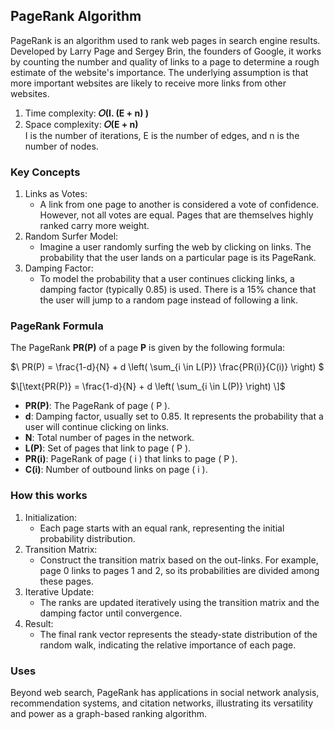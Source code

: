 ## PageRank Algorithm
PageRank is an algorithm used to rank web pages in search engine results. Developed by Larry Page and Sergey Brin, the founders of Google, it works by counting the number and quality of links to a page to determine a rough estimate of the website's importance. The underlying assumption is that more important websites are likely to receive more links from other websites.</br>

1. Time complexity: <b>𝑂(I. (E + n) )</b>
2. Space complexity: <b>𝑂(E + n)</b></br>
I is the number of iterations, E is the number of edges, and n is the number of nodes.


### Key Concepts
1. Links as Votes:
   - A link from one page to another is considered a vote of confidence. However, not all votes are equal. Pages that are themselves highly ranked carry more weight.
2. Random Surfer Model:
   - Imagine a user randomly surfing the web by clicking on links. The probability that the user lands on a particular page is its PageRank.
3. Damping Factor:
   - To model the probability that a user continues clicking links, a damping factor (typically 0.85) is used. There is a 15% chance that the user will jump to a random page instead of following a link.

### PageRank Formula
The PageRank <b>PR(P)</b> of a page <b>P</b> is given by the following formula:

$\ 
PR(P) = \frac{1-d}{N} + d \left( \sum_{i \in L(P)} \frac{PR(i)}{C(i)} \right)
\$


$\[\text{PR(P)} = \frac{1-d}{N} + d \left( \sum_{i \in L(P)} \right)   \]$

- <b>PR(P)</b>: The PageRank of page \( P \).
- <b>d</b>: Damping factor, usually set to 0.85. It represents the probability that a user will continue clicking on links.
- <b>N</b>: Total number of pages in the network.
- <b>L(P)</b>: Set of pages that link to page \( P \).
- <b>PR(i)</b>: PageRank of page \( i \) that links to page \( P \).
- <b>C(i)</b>: Number of outbound links on page \( i \).

### How this works
1. Initialization:
   - Each page starts with an equal rank, representing the initial probability distribution.
2. Transition Matrix:
   - Construct the transition matrix based on the out-links. For example, page 0 links to pages 1 and 2, so its probabilities are divided among these pages.
3. Iterative Update:
   - The ranks are updated iteratively using the transition matrix and the damping factor until convergence.
4. Result:
   - The final rank vector represents the steady-state distribution of the random walk, indicating the relative importance of each page.

### Uses
Beyond web search, PageRank has applications in social network analysis, recommendation systems, and citation networks, illustrating its versatility and power as a graph-based ranking algorithm.